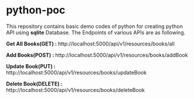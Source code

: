 # python-poc
This repository contains basic demo codes of python for creating python API using <b>sqlite</b> Database. The Endpoints of various APIs are as following.

<b>Get All Books(GET) : </b>
http://localhost:5000/api/v1/resources/books/all

<b>Add Books(POST) : </b>
http://localhost:5000/api/v1/resources/books/addBook

<b>Update Book(PUT) : </b>
http://localhost:5000/api/v1/resources/books/updateBook

<b>Delete Book(DELETE) : </b>
http://localhost:5000/api/v1/resources/books/deleteBook


